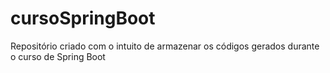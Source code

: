 # cursoSpringBoot

Repositório criado com o intuito de armazenar os códigos gerados durante o curso de Spring Boot

